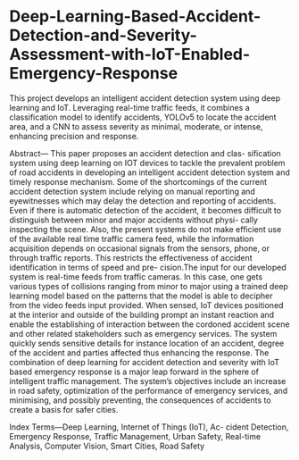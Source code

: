 # Deep-Learning-Based-Accident-Detection-and-Severity-Assessment-with-IoT-Enabled-Emergency-Response
This project develops an intelligent accident detection system using deep learning and IoT. Leveraging real-time traffic feeds, it combines a classification model to identify accidents, YOLOv5 to locate the accident area, and a CNN to assess severity as minimal, moderate, or intense, enhancing precision and response.

Abstract— This paper proposes an accident detection and clas- sification system using deep learning on IOT devices to tackle the prevalent problem of road accidents in developing an intelligent accident detection system and timely response mechanism. Some of the shortcomings of the current accident detection system include relying on manual reporting and eyewitnesses which may delay the detection and reporting of accidents. Even if there is automatic detection of the accident, it becomes difficult to distinguish between minor and major accidents without physi- cally inspecting the scene. Also, the present systems do not make efficient use of the available real time traffic camera feed, while the information acquisition depends on occasional signals from the sensors, phone, or through traffic reports. This restricts the effectiveness of accident identification in terms of speed and pre- cision.The input for our developed system is real-time feeds from traffic cameras. In this case, one gets various types of collisions ranging from minor to major using a trained deep learning model based on the patterns that the model is able to decipher from the video feeds input provided. When sensed, IoT devices positioned at the interior and outside of the building prompt an instant reaction and enable the establishing of interaction between the cordoned accident scene and other related stakeholders such as emergency services. The system quickly sends sensitive details for instance location of an accident, degree of the accident and parties affected thus enhancing the response. The combination of deep learning for accident detection and severity with IoT based emergency response is a major leap forward in the sphere of intelligent traffic management. The system’s objectives include an increase in road safety, optimization of the performance of emergency services, and minimising, and possibly preventing, the consequences of accidents to create a basis for safer cities.

Index Terms—Deep Learning, Internet of Things (IoT), Ac- cident Detection, Emergency Response, Traffic Management, Urban Safety, Real-time Analysis, Computer Vision, Smart Cities, Road Safety


